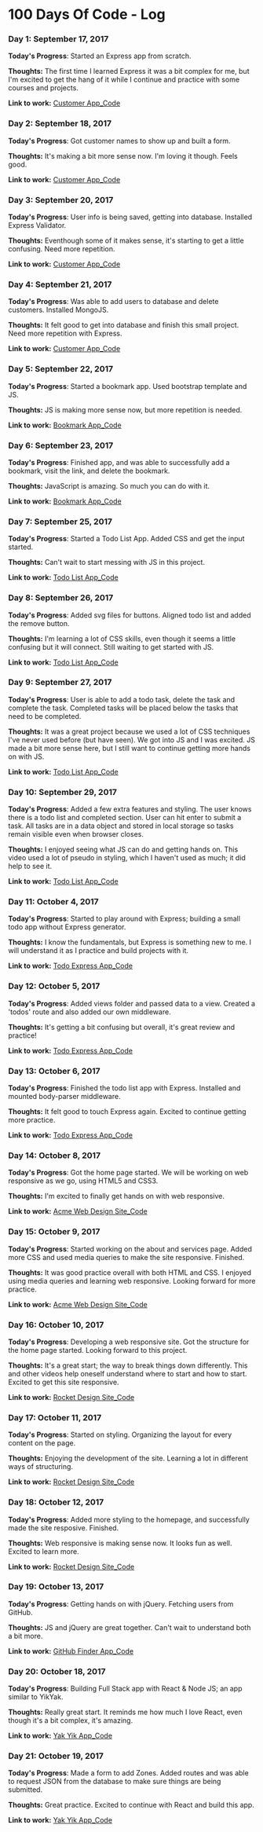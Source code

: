 # 100 Days Of Code - Log

### Day 1: September 17, 2017 

**Today's Progress**: Started an Express app from scratch. 

**Thoughts:** The first time I learned Express it was a bit complex for me, but I'm excited to get the hang of it while I continue and practice with some courses and projects. 

**Link to work:** <a href="https://github.com/Kelso333/customerapp" target="_blank">Customer App_Code</a>


### Day 2: September 18, 2017

**Today's Progress**: Got customer names to show up and built a form. 

**Thoughts:** It's making a bit more sense now. I'm loving it though. Feels good. 

**Link to work:** <a href="https://github.com/Kelso333/customerapp" target="_blank">Customer App_Code</a>


### Day 3: September 20, 2017 

**Today's Progress**: User info is being saved, getting into database. Installed Express Validator.

**Thoughts:** Eventhough some of it makes sense, it's starting to get a little confusing. Need more repetition.

**Link to work:** <a href="https://github.com/Kelso333/customerapp" target="_blank">Customer App_Code</a>


### Day 4: September 21, 2017 

**Today's Progress**: Was able to add users to database and delete customers. Installed MongoJS.

**Thoughts:** It felt good to get into database and finish this small project. Need more repetition with Express.

**Link to work:** <a href="https://github.com/Kelso333/customerapp" target="_blank">Customer App_Code</a>


### Day 5: September 22, 2017 

**Today's Progress**: Started a bookmark app. Used bootstrap template and JS.

**Thoughts:** JS is making more sense now, but more repetition is needed. 

**Link to work:** <a href="https://github.com/Kelso333/bookmarkapp" target="_blank">Bookmark App_Code</a>


### Day 6: September 23, 2017 

**Today's Progress**: Finished app, and was able to successfully add a bookmark, visit the link, and delete the bookmark.

**Thoughts:** JavaScript is amazing. So much you can do with it.  

**Link to work:** <a href="https://github.com/Kelso333/bookmarkapp" target="_blank">Bookmark App_Code</a>


### Day 7: September 25, 2017 

**Today's Progress**: Started a Todo List App. Added CSS and get the input started.

**Thoughts:** Can't wait to start messing with JS in this project.  

**Link to work:** <a href="https://github.com/Kelso333/todolistapp" target="_blank">Todo List App_Code</a>


### Day 8: September 26, 2017 

**Today's Progress**: Added svg files for buttons. Aligned todo list and added the remove button. 

**Thoughts:** I'm learning a lot of CSS skills, even though it seems a little confusing but it will connect. Still waiting to get started with JS.

**Link to work:** <a href="https://github.com/Kelso333/todolistapp" target="_blank">Todo List App_Code</a>


### Day 9: September 27, 2017 

**Today's Progress**: User is able to add a todo task, delete the task and complete the task. Completed tasks will be placed below the tasks that need to be completed. 

**Thoughts:** It was a great project because we used a lot of CSS techniques I've never used before (but have seen). We got into JS and I was excited. JS made a bit more sense here, but I still want to continue getting more hands on with JS.

**Link to work:** <a href="https://github.com/Kelso333/todolistapp" target="_blank">Todo List App_Code</a>

### Day 10: September 29, 2017 

**Today's Progress**: Added a few extra features and styling. The user knows there is a todo list and completed section. User can hit enter to submit a task. All tasks are in a data object and stored in local storage so tasks remain visible even when browser closes.

**Thoughts:** I enjoyed seeing what JS can do and getting hands on. This video used a lot of pseudo in styling, which I haven't used as much; it did help to see it.

**Link to work:** <a href="https://github.com/Kelso333/todolistapp" target="_blank">Todo List App_Code</a>


### Day 11: October 4, 2017 

**Today's Progress**: Started to play around with Express; building a small todo app without Express generator.

**Thoughts:** I know the fundamentals, but Express is something new to me. I will understand it as I practice and build projects with it.

**Link to work:** <a href="https://github.com/Kelso333/first-node-express" target="_blank">Todo Express App_Code</a>


### Day 12: October 5, 2017 

**Today's Progress**: Added views folder and passed data to a view. Created a 'todos' route and also added our own middleware. 

**Thoughts:** It's getting a bit confusing but overall, it's great review and practice!

**Link to work:** <a href="https://github.com/Kelso333/first-node-express" target="_blank">Todo Express App_Code</a>


### Day 13: October 6, 2017 

**Today's Progress**: Finished the todo list app with Express. Installed and mounted body-parser middleware. 

**Thoughts:** It felt good to touch Express again. Excited to continue getting more practice.

**Link to work:** <a href="https://github.com/Kelso333/first-node-express" target="_blank">Todo Express App_Code</a>


### Day 14: October 8, 2017 

**Today's Progress**: Got the home page started. We will be working on web responsive as we go, using HTML5 and CSS3. 

**Thoughts:** I'm excited to finally get hands on with web responsive. 

**Link to work:** <a href="https://github.com/Kelso333/acmewebdesign" target="_blank">Acme Web Design Site_Code</a>


### Day 15: October 9, 2017 

**Today's Progress**: Started working on the about and services page. Added more CSS and used media queries to make the site responsive. Finished. 

**Thoughts:** It was good practice overall with both HTML and CSS. I enjoyed using media queries and learning web responsive. Looking forward for more practice.  

**Link to work:** <a href="https://github.com/Kelso333/acmewebdesign" target="_blank">Acme Web Design Site_Code</a>


### Day 16: October 10, 2017 

**Today's Progress**: Developing a web responsive site. Got the structure for the home page started. Looking forward to this project. 

**Thoughts:** It's a great start; the way to break things down differently. This and other videos help oneself understand where to start and how to start. Excited to get this site responsive.  

**Link to work:** <a href="https://github.com/Kelso333/rocket-design-responsive" target="_blank">Rocket Design Site_Code</a>


### Day 17: October 11, 2017 

**Today's Progress**: Started on styling. Organizing the layout for every content on the page. 

**Thoughts:** Enjoying the development of the site. Learning a lot in different ways of structuring.  

**Link to work:** <a href="https://github.com/Kelso333/rocket-design-responsive" target="_blank">Rocket Design Site_Code</a>


### Day 18: October 12, 2017 

**Today's Progress**: Added more styling to the homepage, and successfully made the site resposive. Finished.  

**Thoughts:** Web responsive is making sense now. It looks fun as well. Excited to learn more.

**Link to work:** <a href="https://github.com/Kelso333/rocket-design-responsive" target="_blank">Rocket Design Site_Code</a>


### Day 19: October 13, 2017 

**Today's Progress**: Getting hands on with jQuery. Fetching users from GitHub.   

**Thoughts:** JS and jQuery are great together. Can't wait to understand both a bit more. 

**Link to work:** <a href="https://github.com/Kelso333/github-finder-app" target="_blank">GitHub Finder App_Code</a>


### Day 20: October 18, 2017 

**Today's Progress**: Building Full Stack app with React & Node JS; an app similar to YikYak.   

**Thoughts:** Really great start. It reminds me how much I love React, even though it's a bit complex, it's amazing.  

**Link to work:** <a href="https://github.com/Kelso333/yak-yik" target="_blank">Yak Yik App_Code</a>


### Day 21: October 19, 2017 

**Today's Progress**: Made a form to add Zones. Added routes and was able to request JSON from the database to make sure things are being submitted.    

**Thoughts:** Great practice. Excited to continue with React and build this app.   

**Link to work:** <a href="https://github.com/Kelso333/yak-yik" target="_blank">Yak Yik App_Code</a>
